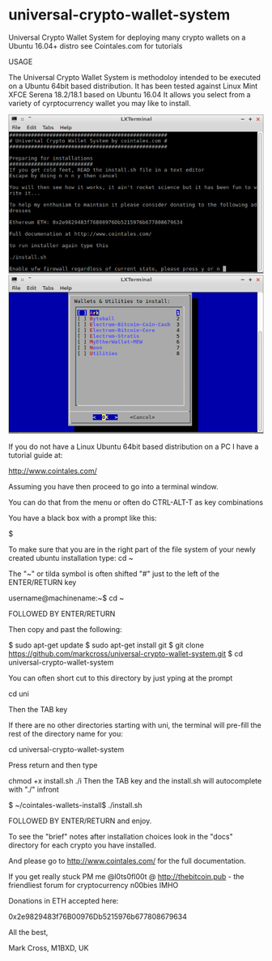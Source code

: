# universal-crypto-wallet-system
Universal Crypto Wallet System for deploying many crypto wallets on a Ubuntu 16.04+ distro see Cointales.com for tutorials

USAGE

The Universal Crypto Wallet System is methodoloy intended to be executed on a Ubuntu 64bit based distribution. It has been tested against Linux Mint XFCE Serena 18.2/18.1 based on Ubuntu 16.04 It allows you select from a variety of cyrptocurrency wallet you may like to install.

![First screen on UCW](https://github.com/markcross/universal-crypto-wallet-system/raw/master/images/1%20ucw%20preparation.png)
![Main Menu on UCW](https://github.com/markcross/universal-crypto-wallet-system/raw/master/images/2%20uwc%20main%20menu.png)

If you do not have a Linux Ubuntu 64bit based distribution on a PC I have a tutorial guide at:

http://www.cointales.com/

Assuming you have then proceed to go into a terminal window.

You can do that from the menu or often do CTRL-ALT-T as key combinations

You have a black box with a prompt like this:

$

To make sure that you are in the right part of the file system of your newly created ubuntu installation
type: cd ~

The "~" or tilda symbol is often shifted "#" just to the left of the ENTER/RETURN key

username@machinename:~$ cd ~

FOLLOWED BY ENTER/RETURN

Then copy and past the following:

$ sudo apt-get update
$ sudo apt-get install git
$ git clone https://github.com/markcross/universal-crypto-wallet-system.git
$ cd universal-crypto-wallet-system

You can often short cut to this directory by just yping at the prompt

cd uni 

Then the TAB key

If there are no other directories starting with uni, the terminal will pre-fill the rest of the directory name for you:

cd universal-crypto-wallet-system

Press return and then type

chmod +x install.sh
./i
Then the TAB key and the install.sh will autocomplete with "./" infront

$ ~/cointales-wallets-install$ ./install.sh

FOLLOWED BY ENTER/RETURN and enjoy.

To see the "brief" notes after installation choices look in the "docs" directory for each crypto you have installed.

And please go to http://www.cointales.com/ for the full documentation.

If you get really stuck PM me @l0ts0fl00t @ http://thebitcoin.pub - the friendliest forum for cryptocurrency n00bies IMHO

Donations in ETH accepted here:

0x2e9829483f76B00976Db5215976b677808679634

All the best,

Mark Cross, M1BXD, UK





